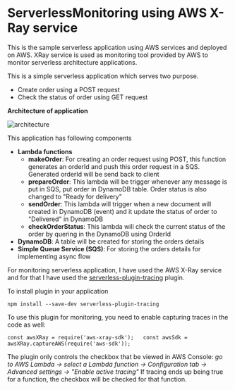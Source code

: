 # ServerlessMonitoring using AWS X-Ray service
This is the sample serverless application using AWS services and deployed on AWS. XRay service is used as monitoring tool provided by AWS to monitor serverless architecture applications.

This is a simple serverless application which serves two purpose.
- Create order using a POST request
- Check the status of order using GET request

**Architecture of application**

![architecture](https://architectureserverless.s3.amazonaws.com/architecture.png)



This application has following components
- **Lambda functions**
  - **makeOrder**: For creating an order request using POST, this function generates an orderId and push this order request in a SQS. Generated orderId will be send back to client
  - **prepareOrder**: This lambda will be trigger whenever any message is put in SQS, put order in DynamoDB table. Order status is also changed to "Ready for delivery"
  - **sendOrder**: This lambda will trigger when a new document will created in DynamoDB (event) and it update the status of order to "Delivered" in DynamoDB
  - **checkOrderStatus**: This lambda will check the current status of the order by quering in the DynamoDB using OrderId
- **DynamoDB**: A table will be created for storing the orders details
- **Simple Queue Service (SQS)**: For storing the orders details for implementing async flow

For monitoring serverless application, I have used the AWS X-Ray service and for that I have used the [serverless-plugin-tracing](https://www.npmjs.com/package/serverless-plugin-tracing) plugin. 

To install plugin in your application
  
  `npm install --save-dev serverless-plugin-tracing`
  
To use this plugin for monitoring, you need to enable capturing traces in the code as well:
  
  `const awsXRay = require('aws-xray-sdk');  
  const awsSdk = awsXRay.captureAWS(require('aws-sdk'));`

The plugin only controls the checkbox that be viewed in AWS Console: 
*go to AWS Lambda -> select a Lambda function -> Configuration tab -> Advanced settings -> "Enable active tracing"*
If tracing ends up being true for a function, the checkbox will be checked for that function.
